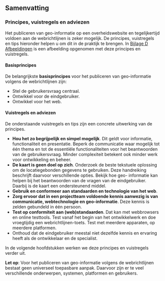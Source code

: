 ## Samenvatting

### Principes, vuistregels en adviezen

Het publiceren van geo-informatie op een overheidswebsite en tegelijkertijd voldoen aan de
webrichtlijnen is zeker mogelijk. De principes, vuistregels en tips hieronder helpen u om dit in
de praktijk te brengen. In [Bijlage D Afbeeldingen](#B04) is een afbeelding opgenomen met deze principes en vuistregels.

#### Basisprincipes
De belangrijkste **basisprincipes** voor het publiceren van geo-informatie volgens de webrichtlijnen zijn:

* Stel de gebruikersvraag centraal.
* Ontwikkel voor de eindgebruiker.
* Ontwikkel voor het web.

#### Vuistregels en adviezen

De onderstaande vuistregels en tips zijn een concrete uitwerking van de principes.

* **Hou het zo begrijpelijk en simpel mogelijk**. Dit geldt voor informatie, functionaliteit en
presentatie. Beperk de communicatie waar mogelijk tot één thema en tot de essentiële
functionaliteiten voor het beantwoorden van de gebruikersvraag. Minder complexiteit betekent ook
minder werk voor ontwikkeling en beheer.
* **De kaart is geen doel op zich**. Onderzoek de beste tekstuele oplossing om de locatiegebonden
gegevens te gebruiken. Deze handreiking beschrijft daarvoor verschillende opties. Bekijk hoe geo-
informatie kan helpen bij het beantwoorden van de vragen van de eindgebruiker. Daarbij is de
kaart een ondersteunend middel.
* **Gebruik en conformeer aan standaarden en technologie van het web**.
* **Zorg ervoor dat in een projectteam voldoende kennis aanwezig is van communicatie, webtechnologie en geo-informatie**. Deze kennis is zelden gebundeld in één persoon.
* **Test op conformiteit aan (web)standaarden**. Dat kan met webbrowsers en online testtools.
Test vanaf het begin van het ontwikkelwerk en doe vroegtijdig een webrichtlijnen-toets. Test met
meerdere apparaten, op meerdere platformen.
* Onthoud dat de eindgebruiker meestal niet dezelfde kennis en ervaring heeft als de ontwikkelaar
en de specialist.

In de volgende hoofdstukken werken we deze principes en vuistregels verder uit.

**Let op**: Voor het publiceren van geo-informatie volgens de webrichtlijnen bestaat geen universeel
toepasbare aanpak. Daarvoor zijn er te veel verschillende onderwerpen, systemen, platformen en
gebruikers.
